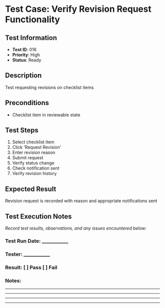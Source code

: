 # Test Case: Verify Revision Request Functionality

## Test Information
- **Test ID**: 016
- **Priority**: High
- **Status**: Ready

## Description
Test requesting revisions on checklist items

## Preconditions
- Checklist item in reviewable state

## Test Steps
1. Select checklist item
2. Click 'Request Revision'
3. Enter revision reason
4. Submit request
5. Verify status change
6. Check notification sent
7. Verify revision history

## Expected Result
Revision request is recorded with reason and appropriate notifications sent

## Test Execution Notes
_Record test results, observations, and any issues encountered below:_

### Test Run Date: ___________
### Tester: ___________
### Result: [ ] Pass [ ] Fail

### Notes:
_________________________________
_________________________________
_________________________________
_________________________________